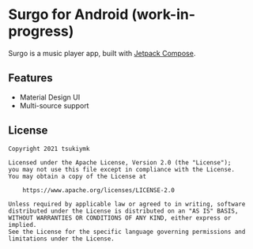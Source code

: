 # Surgo for Android (work-in-progress)

Surgo is a music player app, built with [Jetpack Compose](https://developer.android.com/jetpack/compose).

## Features

 - Material Design UI
 - Multi-source support

## License

```
Copyright 2021 tsukiymk

Licensed under the Apache License, Version 2.0 (the "License");
you may not use this file except in compliance with the License.
You may obtain a copy of the License at

    https://www.apache.org/licenses/LICENSE-2.0

Unless required by applicable law or agreed to in writing, software
distributed under the License is distributed on an "AS IS" BASIS,
WITHOUT WARRANTIES OR CONDITIONS OF ANY KIND, either express or implied.
See the License for the specific language governing permissions and
limitations under the License.
```

